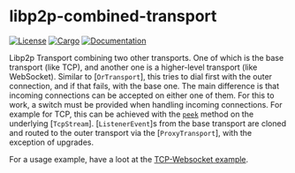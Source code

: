 # libp2p-combined-transport

[![License](https://img.shields.io/badge/license-MIT%2FApache--2.0-blue.svg)](https://github.com/wngr/libp2p-combined-transport)
[![Cargo](https://img.shields.io/crates/v/libp2p-combined-transport.svg)](https://crates.io/crates/libp2p-combined-transport)
[![Documentation](https://docs.rs/libp2p-combined-transport/badge.svg)](https://docs.rs/libp2p-combined-transport)

Libp2p Transport combining two other transports. One of which is the
base transport (like TCP), and another one is a higher-level transport
(like WebSocket). Similar to [`OrTransport`], this tries to dial first
with the outer connection, and if that fails, with the base one. The
main difference is that incoming connections can be accepted on either
one of them. For this to work, a switch must be provided when handling
incoming connections. For example for TCP, this can be achieved with
the [`peek`] method on the underlying [`TcpStream`].
[`ListenerEvent`]s from the base transport are cloned and routed to
the outer transport via the [`ProxyTransport`], with the exception of
upgrades.

[`peek`]: https://doc.rust-lang.org/std/net/struct.TcpStream.html#method.peek


For a usage example, have a loot at the [TCP-Websocket example](https://github.com/wngr/libp2p-combined-transport/tree/master/examples/tcp-websocket.rs).
